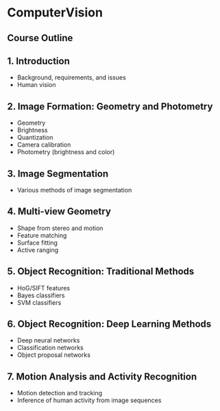 # ComputerVision
## Course Outline

## 1. Introduction
   - Background, requirements, and issues
   - Human vision

## 2. Image Formation: Geometry and Photometry
   - Geometry
   - Brightness
   - Quantization
   - Camera calibration
   - Photometry (brightness and color)

## 3. Image Segmentation
   - Various methods of image segmentation

## 4. Multi-view Geometry
   - Shape from stereo and motion
   - Feature matching
   - Surface fitting
   - Active ranging

## 5. Object Recognition: Traditional Methods
   - HoG/SIFT features
   - Bayes classifiers
   - SVM classifiers

## 6. Object Recognition: Deep Learning Methods
   - Deep neural networks
   - Classification networks
   - Object proposal networks

## 7. Motion Analysis and Activity Recognition
   - Motion detection and tracking
   - Inference of human activity from image sequences

